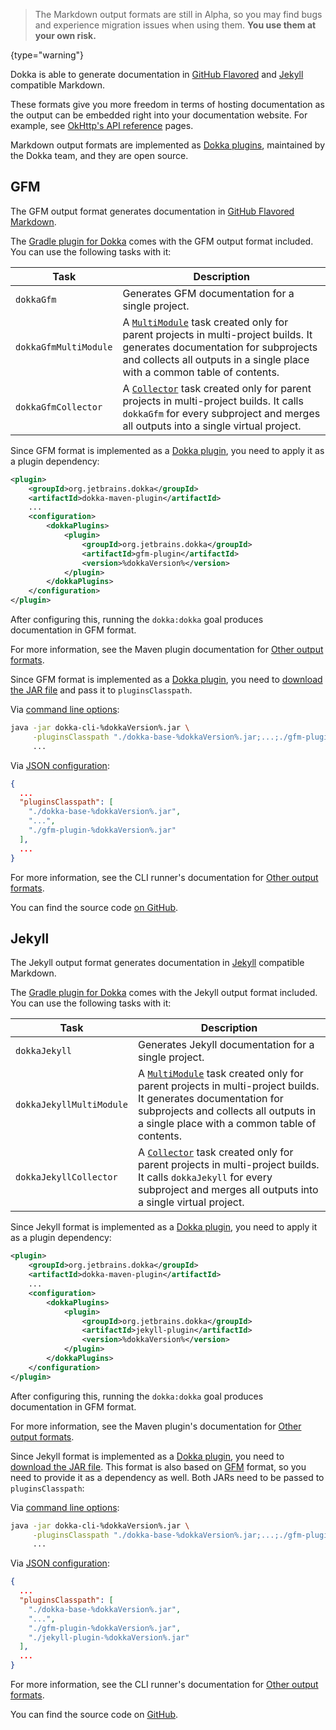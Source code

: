 [//]: # (title: Markdown)

> The Markdown output formats are still in Alpha, so you may find bugs and experience migration issues when using them.
> **You use them at your own risk.**
>
{type="warning"}

Dokka is able to generate documentation in [GitHub Flavored](#gfm) and [Jekyll](#jekyll) compatible Markdown.

These formats give you more freedom in terms of hosting documentation as the output can be embedded right into your 
documentation website. For example, see [OkHttp's API reference](https://square.github.io/okhttp/5.x/okhttp/okhttp3/)
pages.

Markdown output formats are implemented as [Dokka plugins](dokka-plugins.md), maintained by the Dokka team, and 
they are open source.

## GFM

The GFM output format generates documentation in [GitHub Flavored Markdown](https://github.github.com/gfm/).

<tabs group="build-script">
<tab title="Gradle" group-key="kotlin">

The [Gradle plugin for Dokka](dokka-gradle.md) comes with the GFM output format included. You can use the following tasks with it:

| **Task**              | **Description**                                                                                                                                                                                                                         |
|-----------------------|-----------------------------------------------------------------------------------------------------------------------------------------------------------------------------------------------------------------------------------------|
| `dokkaGfm`            | Generates GFM documentation for a single project.                                                                                                                                                                                       |
| `dokkaGfmMultiModule` | A [`MultiModule`](dokka-gradle.md#multi-project-builds) task created only for parent projects in multi-project builds. It generates documentation for subprojects and collects all outputs in a single place with a common table of contents. |
| `dokkaGfmCollector`   | A [`Collector`](dokka-gradle.md#collector-tasks) task created only for parent projects in multi-project builds. It calls `dokkaGfm` for every subproject and merges all outputs into a single virtual project.                                |

</tab>
<tab title="Maven" group-key="groovy">

Since GFM format is implemented as a [Dokka plugin](dokka-plugins.md#apply-dokka-plugins), you need to apply it as a plugin
dependency:

```xml
<plugin>
    <groupId>org.jetbrains.dokka</groupId>
    <artifactId>dokka-maven-plugin</artifactId>
    ...
    <configuration>
        <dokkaPlugins>
            <plugin>
                <groupId>org.jetbrains.dokka</groupId>
                <artifactId>gfm-plugin</artifactId>
                <version>%dokkaVersion%</version>
            </plugin>
        </dokkaPlugins>
    </configuration>
</plugin>
```

After configuring this, running the `dokka:dokka` goal produces documentation in GFM format.

For more information, see the Maven plugin documentation for [Other output formats](dokka-maven.md#other-output-formats).

</tab>
<tab title="CLI" group-key="cli">

Since GFM format is implemented as a [Dokka plugin](dokka-plugins.md#apply-dokka-plugins), you need to 
[download the JAR file](https://repo1.maven.org/maven2/org/jetbrains/dokka/gfm-plugin/%dokkaVersion%/gfm-plugin-%dokkaVersion%.jar)
and pass it to `pluginsClasspath`.

Via [command line options](dokka-cli.md#run-with-command-line-options):

```Bash
java -jar dokka-cli-%dokkaVersion%.jar \
     -pluginsClasspath "./dokka-base-%dokkaVersion%.jar;...;./gfm-plugin-%dokkaVersion%.jar" \
     ...
```

Via [JSON configuration](dokka-cli.md#run-with-json-configuration):

```json
{
  ...
  "pluginsClasspath": [
    "./dokka-base-%dokkaVersion%.jar",
    "...",
    "./gfm-plugin-%dokkaVersion%.jar"
  ],
  ...
}
```

For more information, see the CLI runner's documentation for [Other output formats](dokka-cli.md#other-output-formats).

</tab>
</tabs>

You can find the source code [on GitHub](https://github.com/Kotlin/dokka/tree/%dokkaVersion%/dokka-subprojects/plugin-gfm).

## Jekyll

The Jekyll output format generates documentation in [Jekyll](https://jekyllrb.com/) compatible Markdown.

<tabs group="build-script">
<tab title="Gradle" group-key="kotlin">

The [Gradle plugin for Dokka](dokka-gradle.md) comes with the Jekyll output format included. You can use the following tasks with it:

| **Task**                 | **Description**                                                                                                                                                                                                                         |
|--------------------------|-----------------------------------------------------------------------------------------------------------------------------------------------------------------------------------------------------------------------------------------|
| `dokkaJekyll`            | Generates Jekyll documentation for a single project.                                                                                                                                                                                    |
| `dokkaJekyllMultiModule` | A [`MultiModule`](dokka-gradle.md#multi-project-builds) task created only for parent projects in multi-project builds. It generates documentation for subprojects and collects all outputs in a single place with a common table of contents. |
| `dokkaJekyllCollector`   | A [`Collector`](dokka-gradle.md#collector-tasks) task created only for parent projects in multi-project builds. It calls `dokkaJekyll` for every subproject and merges all outputs into a single virtual project.                             |

</tab>
<tab title="Maven" group-key="groovy">

Since Jekyll format is implemented as a [Dokka plugin](dokka-plugins.md#apply-dokka-plugins), you need to apply it as a plugin
dependency:

```xml
<plugin>
    <groupId>org.jetbrains.dokka</groupId>
    <artifactId>dokka-maven-plugin</artifactId>
    ...
    <configuration>
        <dokkaPlugins>
            <plugin>
                <groupId>org.jetbrains.dokka</groupId>
                <artifactId>jekyll-plugin</artifactId>
                <version>%dokkaVersion%</version>
            </plugin>
        </dokkaPlugins>
    </configuration>
</plugin>
```

After configuring this, running the `dokka:dokka` goal produces documentation in GFM format.

For more information, see the Maven plugin's documentation for [Other output formats](dokka-maven.md#other-output-formats).

</tab>
<tab title="CLI" group-key="cli">

Since Jekyll format is implemented as a [Dokka plugin](dokka-plugins.md#apply-dokka-plugins), you need to 
[download the JAR file](https://repo1.maven.org/maven2/org/jetbrains/dokka/jekyll-plugin/%dokkaVersion%/jekyll-plugin-%dokkaVersion%.jar).
This format is also based on [GFM](#gfm) format, so you need to provide it as a dependency as well. Both JARs need to be passed to 
`pluginsClasspath`:

Via [command line options](dokka-cli.md#run-with-command-line-options):

```Bash
java -jar dokka-cli-%dokkaVersion%.jar \
     -pluginsClasspath "./dokka-base-%dokkaVersion%.jar;...;./gfm-plugin-%dokkaVersion%.jar;./jekyll-plugin-%dokkaVersion%.jar" \
     ...
```

Via [JSON configuration](dokka-cli.md#run-with-json-configuration):

```json
{
  ...
  "pluginsClasspath": [
    "./dokka-base-%dokkaVersion%.jar",
    "...",
    "./gfm-plugin-%dokkaVersion%.jar",
    "./jekyll-plugin-%dokkaVersion%.jar"
  ],
  ...
}
```

For more information, see the CLI runner's documentation for [Other output formats](dokka-cli.md#other-output-formats).

</tab>
</tabs>

You can find the source code on [GitHub](https://github.com/Kotlin/dokka/tree/%dokkaVersion%/dokka-subprojects/plugin-jekyll).

